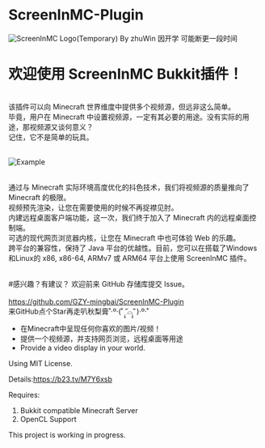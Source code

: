 # ScreenInMC-Plugin
![ScreenInMC Logo(Temporary) By zhuWin](http://zw.mb233.net/wp-content/uploads/2022/11/logolong.png)
因开学 可能断更一段时间
# 欢迎使用 ScreenInMC Bukkit插件！
<br>
该插件可以向 Minecraft 世界维度中提供多个视频源，但远非这么简单。
<br>
毕竟，用户在 Minecraft 中设置视频源，一定有其必要的用途。没有实际的用途，那视频源又谈何意义？<br>
记住，它不是简单的玩具。
<br><br>

![Example](http://zw.mb233.net/pic/example.png)

<br>
通过与 Minecraft 实际环境高度优化的抖色技术，我们将视频源的质量推向了 Minecraft 的极限。<br>
视频预先渲染，让您在需要使用的时候不再捉襟见肘。<br>
内建远程桌面客户端功能，这一次，我们终于加入了 Minecraft 内的远程桌面控制端。<br>
可选的现代网页浏览器内核，让您在 Minecraft 中也可体验 Web 的乐趣。<br>
跨平台的兼容性，保持了 Java 平台的优越性。目前，您可以在搭载了Windows和Linux的 x86, x86-64, ARMv7 或 ARM64 平台上使用 ScreenInMC 插件。<br>
<br>

#感兴趣？有建议？
欢迎前来 GitHub 存储库提交 Issue。<br>
<br>
https://github.com/GZY-mingbai/ScreenInMC-Plugin
<br>
来GitHub点个Star再走叭秋梨膏˚‧º·(˚ ˃̣̣̥᷄⌓˂̣̣̥᷅ )‧º·˚

* 在Minecraft中呈现任何你喜欢的图片/视频！
* 提供一个视频源，并支持网页浏览，远程桌面等用途
* Provide a video display in your world. 





Using MIT License.

Details:https://b23.tv/M7Y6xsb

Requires: 
1. Bukkit compatible Minecraft Server
2. OpenCL Support


This project is working in progress.

